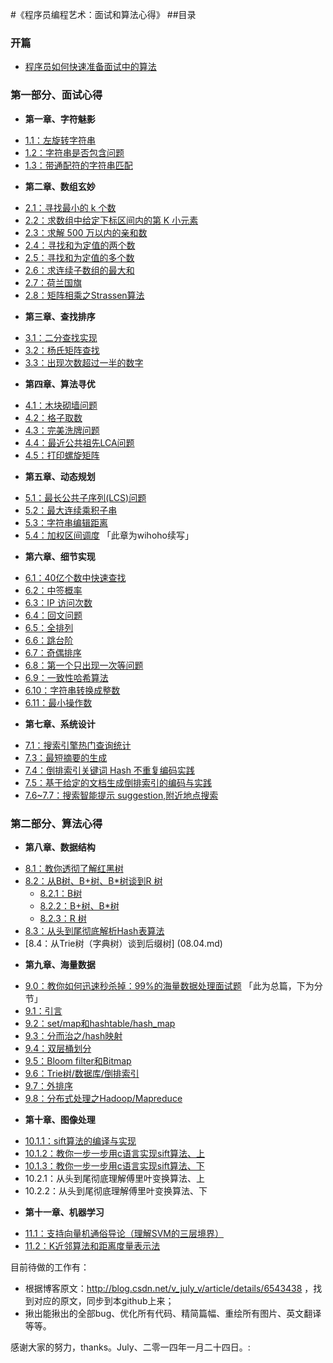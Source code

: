 #《程序员编程艺术：面试和算法心得》
##目录

### 开篇
* [程序员如何快速准备面试中的算法](00.01.md)


### 第一部分、面试心得
* **第一章、字符魅影**
 - [1.1：左旋转字符串](01.01.md)
 - [1.2：字符串是否包含问题](01.02.md)
 - [1.3：带通配符的字符串匹配](01.03.md)
* **第二章、数组玄妙**
 - [2.1：寻找最小的 k 个数](02.01.md) 
 - [2.2：求数组中给定下标区间内的第 K 小元素](02.02.md)
 - [2.3：求解 500 万以内的亲和数](02.03.md)
 - [2.4：寻找和为定值的两个数](02.04.md)
 - [2.5：寻找和为定值的多个数](02.05.md)
 - [2.6：求连续子数组的最大和](02.06.md)
 - [2.7：荷兰国旗](02.07.md)
 - [2.8：矩阵相乘之Strassen算法](02.08.md)
* **第三章、查找排序**
 - [3.1：二分查找实现](03.01.md)
 - [3.2：杨氏矩阵查找](03.02.md)
 - [3.3：出现次数超过一半的数字](03.03.md)
* **第四章、算法寻优**
 - [4.1：木块砌墙问题](04.01.md)
 - [4.2：格子取数](04.02.md)
 - [4.3：完美洗牌问题](04.03.md)
 - [4.4：最近公共祖先LCA问题](04.04.md) 
 - [4.5：打印螺旋矩阵](04.05.md)
* **第五章、动态规划**
 - [5.1：最长公共子序列(LCS)问题](05.01.md)
 - [5.2：最大连续乘积子串](05.02.md)
 - [5.3：字符串编辑距离](05.03.md)
 - [5.4：加权区间调度](05.04.md)  「此章为wihoho续写」
* **第六章、细节实现**
 - [6.1：40亿个数中快速查找](06.01.md)
 - [6.2：中签概率](06.02.md)
 - [6.3：IP 访问次数](06.03.md)
 - [6.4：回文问题](06.04.md)
 - [6.5：全排列](06.05.md)
 - [6.6：跳台阶](06.06.md)
 - [6.7：奇偶排序](06.07.md)
 - [6.8：第一个只出现一次等问题](06.08.md)
 - [6.9：一致性哈希算法](06.09.md)
 - [6.10：字符串转换成整数](06.10.md)
 - [6.11：最小操作数](06.11.md)
* **第七章、系统设计**
 - [7.1：搜索引擎热门查询统计](07.01.md)
 - [7.3：最短摘要的生成](07.02.md)
 - [7.4：倒排索引关键词 Hash 不重复编码实践](07.03.md)
 - [7.5：基于给定的文档生成倒排索引的编码与实践](07.04.md)
 - [7.6~7.7：搜索智能提示 suggestion,附近地点搜索](07.05~07.06.md)

### 第二部分、算法心得
* **第八章、数据结构**
 - [8.1：教你透彻了解红黑树](08.01.md)
 - [8.2：从B树、B+树、B*树谈到R 树](08.02.md) 
    - [8.2.1：B树](08.02.01.md)
    - [8.2.2：B+树、B*树](08.02.02.md)
    - [8.2.3：R 树](08.02.03.md)
 - [8.3：从头到尾彻底解析Hash表算法](08.03.md)
 - [8.4：从Trie树（字典树）谈到后缀树] (08.04.md)
* **第九章、海量数据**
 - [9.0：教你如何迅速秒杀掉：99%的海量数据处理面试题](09.00.md) 「此为总篇，下为分节」
 - [9.1：引言](09.01.md)
 - [9.2：set/map和hashtable/hash_map](09.02.md)
 - [9.3：分而治之/hash映射](09.03.md)
 - [9.4：双层桶划分](09.04.md)
 - [9.5：Bloom filter和Bitmap](09.05.md)
 - [9.6：Trie树/数据库/倒排索引](09.06.md)
 - [9.7：外排序](09.07.md)
 - [9.8：分布式处理之Hadoop/Mapreduce](09.08.md)
* **第十章、图像处理**
 - [10.1.1：sift算法的编译与实现](10.01.01.md)
 - [10.1.2：教你一步一步用c语言实现sift算法、上](10.01.02.md)
 - [10.1.3：教你一步一步用c语言实现sift算法、下](10.01.03.md)
 - 10.2.1：从头到尾彻底理解傅里叶变换算法、上
 - 10.2.2：从头到尾彻底理解傅里叶变换算法、下
* **第十一章、机器学习**
 - [11.1：支持向量机通俗导论（理解SVM的三层境界）](11.01.svm.md)
 - [11.2：K近邻算法和距离度量表示法](11.02.md)


目前待做的工作有：
 - 根据博客原文：http://blog.csdn.net/v_july_v/article/details/6543438 ，找到对应的原文，同步到本github上来；
 - 揪出能揪出的全部bug、优化所有代码、精简篇幅、重绘所有图片、英文翻译等等。

感谢大家的努力，thanks。July、二零一四年一月二十四日。:
